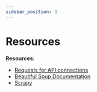 ```yaml
---
sidebar_position: 3
---
```


# Resources

**Resources**:
- [Requests for API connections](https://docs.python-requests.org/en/master/)
- [Beautiful Soup Documentation](https://www.crummy.com/software/BeautifulSoup/bs4/doc/)
- [Scrapy](https://scrapy.org/)
